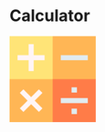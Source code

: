 # Calculator
<img src="https://github.com/JW5123/QT_project/blob/main/Calculator/IMG/calculator.png" width="30%">
